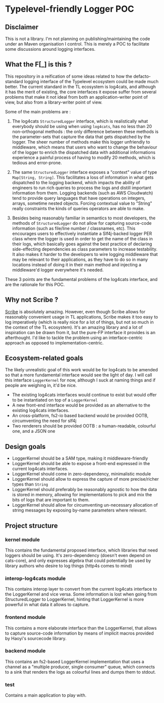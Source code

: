 # Typelevel-friendly Logger POC

## Disclaimer

This is not a library. I'm not planning on publishing/maintaining the code under an Maven organisation I control. This is merely a POC to facilitate some discussions around logging interfaces.

## What the F[_] is this ?

This repository in a reification of some ideas related to how the defacto-standard logging interface of the Typelevel ecosystem could be made much better. The current standard in the TL ecosystem is log4cats, and although it has the merit of existing, the core interfaces it expose suffer from several problems that make it not ideal from both an application-writer point of view, but also from a library-writer point of view.

Some of the main problems are :

1. The log4cats `StructuredLogger` interface, which is realistically what everybody should be using when using `log4cats`, has no less than 20 non-orthogonal methods : the only difference between these methods is the parameter-sets that capture the data that gets dispatched by the logger. The sheer number of methods make this logger unfriendly to middleware, which means that users who want to change the behaviour of the logger to enrich the dispatched data with additional informations experience a painful process of having to modify 20 methods, which is tedious and error-prone.

2. The same `StructuredLogger` interface exposes a "context" value of type `Map[String, String]`. This facilitates a loss of information in what gets dispatched to the logging backend, which impacts the ability of engineers to run rich queries to process the logs and distill important information from them. Logging backends (such as AWS Cloudwatch) tend to provide query languages that have operations on integers, arrays, sometime nested objects. Forcing contextual value to "String" really constraints the kinds of queries operators are able to make.

3. Besides being reasonably familiar in semantics to most developers, the methods of `StructuredLogger` do not allow for capturing source-code information (such as file/line number / classnames, etc). This encourages users to effectively instantiate a Slf4j-backed logger PER class where the logger is used in order to get the name of the class in their logs, which basically goes against the best practice of declaring side-effecting dependencies as class parameters to increase testability. It also makes it harder to the developers to wire logging middleware that may be relevant to their applications, as they have to do so in many locations instead of doing it in their main method and injecting a middleware'd logger everywhere it's needed.

These 3 points are the fundamental problems of the log4cats interface, and are the rationale for this POC.

## Why not Scribe ?

[Scribe](https://github.com/outr/scribe) is absolutely amazing. However, even though Scribe allows for reasonably convenient usage in TL applications, Scribe makes it too easy to log imperatively (which is really nice for a lot of things, but not so much in the context of the TL ecosystem). It's an amazing library and a lot of inspiration can be drawn from it, but the pure-FP interface it provides is an afterthought. I'd like to tackle the problem using an interface-centric approach as opposed to implementation-centric.

## Ecosystem-related goals

The likely unrealistic goal of this work would be for log4cats to be amended so that a more fundamental interface would see the light of day. I will call this interface `LoggerKernel` for now, although I suck at naming things and if people are weighing in, it'd be nice.

* The existing log4cats interfaces would continue to exist but would offer to be instantiated on top of a `LoggerKernel`
* A new front-end interface would be provided as an alternative to the existing log4cats interfaces.
* An cross-platform, fs2-io based backend would be provided OOTB, circumventing the need for slf4j
* Two renderers should be provided OOTB : a human-readable, colourful one, and a JSON one

## Design goals

* LoggerKernel should be a SAM type, making it middleware-friendly
* LoggerKernel should be able to expose a front-end expressed in the current log4cats interfaces.
* LoggerKernel should come in zero-dependency, minimalistic module
* LoggerKernel should allow to express the capture of more precise/richer types than `String`
* LoggerKernel should preferably be reasonably agnostic to how the data is stored in memory, allowing for implementations to pick and mix the bits of logs that are important to them.
* LoggerKernel should allow for circumventing un-necessary allocation of string messages by exposing by-name parameters where relevant.

## Project structure

### kernel module

This contains the fundamental proposed interface, which libraries that need loggers should be using. It's zero-dependency (doesn't even depend on cats-core), and only expresses algebra that could potentially be used by library authors who desire to log things (http4s comes to mind)

### interop-log4cats module

This contains interop layer to convert from the current log4cats interface to the LoggerKernel and vice versa. Some information is lost when going
from StructuredLogger to LoggerKernel, hinting that LoggerKernel is more powerful in what data it allows to capture.

### frontend module

This contains a more elaborate interface than the LoggerKernel, that allows to capture source-code information by means of implicit macros provided
by Haoyi's sourcecode library.

### backend module

This contains an fs2-based LoggerKernel implementation that uses a channel as a "multiple producer, single consumer" queue, which connects to a
sink that renders the logs as colourful lines and dumps them to stdout.

### test

Contains a main application to play with.
